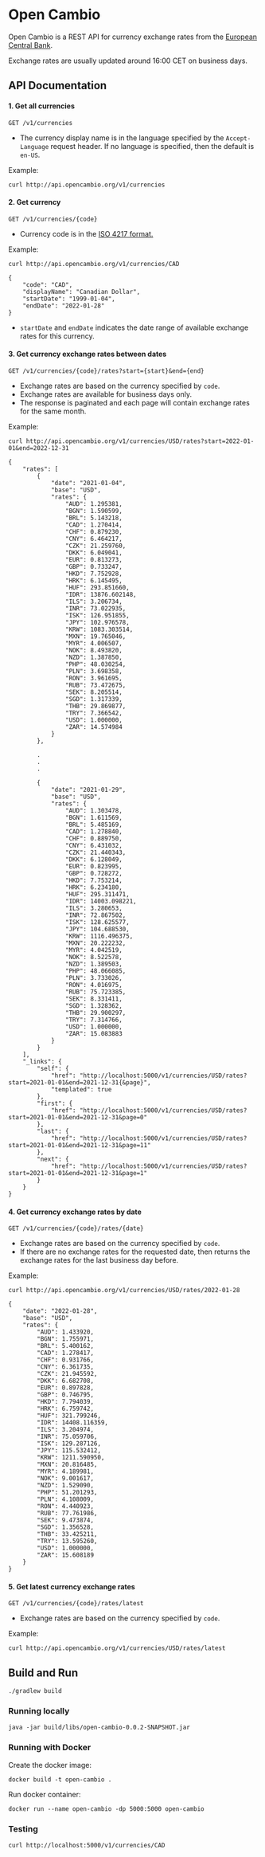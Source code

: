 # Open Cambio

Open Cambio is a REST API for currency exchange rates from the [European Central Bank](http://www.ecb.europa.eu/stats/policy_and_exchange_rates/euro_reference_exchange_rates/html/index.en.html).

Exchange rates are usually updated around 16:00 CET on business days.

## API Documentation

#### 1. Get all currencies
```
GET /v1/currencies
```
* The currency display name is in the language specified by the `Accept-Language` request header. If no language is specified, then the default is `en-US`.

Example:
```
curl http://api.opencambio.org/v1/currencies
```

#### 2. Get currency
```
GET /v1/currencies/{code}
```
* Currency code is in the [ISO 4217 format.](https://www.iso.org/iso-4217-currency-codes.html)

Example:
```
curl http://api.opencambio.org/v1/currencies/CAD
```
```
{
    "code": "CAD",
    "displayName": "Canadian Dollar",
    "startDate": "1999-01-04",
    "endDate": "2022-01-28"
}
```
* `startDate` and `endDate` indicates the date range of available exchange rates for this currency.

#### 3. Get currency exchange rates between dates
```
GET /v1/currencies/{code}/rates?start={start}&end={end}
```
* Exchange rates are based on the currency specified by `code`.
* Exchange rates are available for business days only.
* The response is paginated and each page will contain exchange rates for the same month.

Example:
```
curl http://api.opencambio.org/v1/currencies/USD/rates?start=2022-01-01&end=2022-12-31
```
```
{
    "rates": [
        {
            "date": "2021-01-04",
            "base": "USD",
            "rates": {
                "AUD": 1.295381,
                "BGN": 1.590599,
                "BRL": 5.143218,
                "CAD": 1.270414,
                "CHF": 0.879230,
                "CNY": 6.464217,
                "CZK": 21.259760,
                "DKK": 6.049041,
                "EUR": 0.813273,
                "GBP": 0.733247,
                "HKD": 7.752928,
                "HRK": 6.145495,
                "HUF": 293.851660,
                "IDR": 13876.602148,
                "ILS": 3.206734,
                "INR": 73.022935,
                "ISK": 126.951855,
                "JPY": 102.976578,
                "KRW": 1083.303514,
                "MXN": 19.765046,
                "MYR": 4.006507,
                "NOK": 8.493820,
                "NZD": 1.387850,
                "PHP": 48.030254,
                "PLN": 3.698358,
                "RON": 3.961695,
                "RUB": 73.472675,
                "SEK": 8.205514,
                "SGD": 1.317339,
                "THB": 29.869877,
                "TRY": 7.366542,
                "USD": 1.000000,
                "ZAR": 14.574984
            }
        },
        
        .
        .
        .
        
        {
            "date": "2021-01-29",
            "base": "USD",
            "rates": {
                "AUD": 1.303478,
                "BGN": 1.611569,
                "BRL": 5.485169,
                "CAD": 1.278840,
                "CHF": 0.889750,
                "CNY": 6.431032,
                "CZK": 21.440343,
                "DKK": 6.128049,
                "EUR": 0.823995,
                "GBP": 0.728272,
                "HKD": 7.753214,
                "HRK": 6.234180,
                "HUF": 295.311471,
                "IDR": 14003.098221,
                "ILS": 3.280653,
                "INR": 72.867502,
                "ISK": 128.625577,
                "JPY": 104.688530,
                "KRW": 1116.496375,
                "MXN": 20.222232,
                "MYR": 4.042519,
                "NOK": 8.522578,
                "NZD": 1.389503,
                "PHP": 48.066085,
                "PLN": 3.733026,
                "RON": 4.016975,
                "RUB": 75.723385,
                "SEK": 8.331411,
                "SGD": 1.328362,
                "THB": 29.900297,
                "TRY": 7.314766,
                "USD": 1.000000,
                "ZAR": 15.083883
            }
        }
    ],
    "_links": {
        "self": {
            "href": "http://localhost:5000/v1/currencies/USD/rates?start=2021-01-01&end=2021-12-31{&page}",
            "templated": true
        },
        "first": {
            "href": "http://localhost:5000/v1/currencies/USD/rates?start=2021-01-01&end=2021-12-31&page=0"
        },
        "last": {
            "href": "http://localhost:5000/v1/currencies/USD/rates?start=2021-01-01&end=2021-12-31&page=11"
        },
        "next": {
            "href": "http://localhost:5000/v1/currencies/USD/rates?start=2021-01-01&end=2021-12-31&page=1"
        }
    }
}
```

#### 4. Get currency exchange rates by date
```
GET /v1/currencies/{code}/rates/{date}
```
* Exchange rates are based on the currency specified by `code`.
* If there are no exchange rates for the requested date, then returns the exchange rates for the last business day before. 

Example:
```
curl http://api.opencambio.org/v1/currencies/USD/rates/2022-01-28
```
```
{
    "date": "2022-01-28",
    "base": "USD",
    "rates": {
        "AUD": 1.433920,
        "BGN": 1.755971,
        "BRL": 5.400162,
        "CAD": 1.278417,
        "CHF": 0.931766,
        "CNY": 6.361735,
        "CZK": 21.945592,
        "DKK": 6.682708,
        "EUR": 0.897828,
        "GBP": 0.746795,
        "HKD": 7.794039,
        "HRK": 6.759742,
        "HUF": 321.799246,
        "IDR": 14408.116359,
        "ILS": 3.204974,
        "INR": 75.059706,
        "ISK": 129.287126,
        "JPY": 115.532412,
        "KRW": 1211.590950,
        "MXN": 20.816485,
        "MYR": 4.189981,
        "NOK": 9.001617,
        "NZD": 1.529090,
        "PHP": 51.201293,
        "PLN": 4.108009,
        "RON": 4.440923,
        "RUB": 77.761986,
        "SEK": 9.473874,
        "SGD": 1.356528,
        "THB": 33.425211,
        "TRY": 13.595260,
        "USD": 1.000000,
        "ZAR": 15.608189
    }
}
```

#### 5. Get latest currency exchange rates
```
GET /v1/currencies/{code}/rates/latest
```
* Exchange rates are based on the currency specified by `code`.

Example:
```
curl http://api.opencambio.org/v1/currencies/USD/rates/latest
```

## Build and Run

```
./gradlew build
```

### Running locally

```
java -jar build/libs/open-cambio-0.0.2-SNAPSHOT.jar
```

### Running with Docker

Create the docker image:
```
docker build -t open-cambio .
````

Run docker container:
```
docker run --name open-cambio -dp 5000:5000 open-cambio
```

### Testing

```
curl http://localhost:5000/v1/currencies/CAD
```